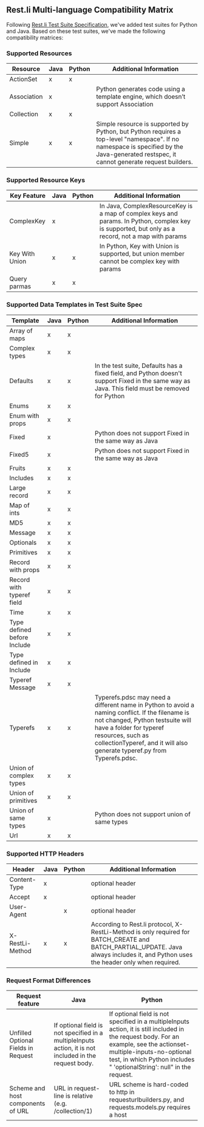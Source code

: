 Rest.li Multi-language Compatibility Matrix
--------------------------
Following [Rest.li Test Suite Specification](testsuite_overview.md), we've added test suites for Python and Java.
Based on these test suites, we've made the following compatibility matrices:

### Supported Resources

| Resource | Java | Python | Additional Information |
|--------|------|----------------|----------------|
| ActionSet | x | x | |
| Association | x | | Python generates code using a template engine, which doesn’t support Association |
| Collection | x | x | |
| Simple | x | x | Simple resource is supported by Python, but Python requires a top-level "namespace". If no namespace is specified by the Java-generated restspec, it cannot generate request builders. |


### Supported Resource Keys

| Key Feature | Java | Python | Additional Information |
|--------|------|----------------|----------------|
| ComplexKey | x |  |In Java, ComplexResourceKey is a map of complex keys and params. In Python, complex key is supported, but only as a record, not a map with params |
| Key With Union | x | x | In Python, Key with Union is supported, but union member cannot be complex key with params |
| Query parmas | x | x |


### Supported Data Templates in Test Suite Spec

| Template | Java | Python | Additional Information |
|--------|------|----------------|----------------|
| Array of maps | x | x | |
| Complex types | x | x | |
| Defaults | x | x | In the test suite, Defaults has a fixed field, and Python doesn't support Fixed in the same way as Java. This field must be removed for Python | 
| Enums | x | x | |
| Enum with props | x | x | |
| Fixed | x | | Python does not support Fixed in the same way as Java|
| Fixed5 | x | | Python does not support Fixed in the same way as Java|
| Fruits | x | x | |
| Includes | x | x | |
| Large record | x | x | |
| Map of ints| x | x | |
| MD5| x | x | |
| Message | x | x | | 
| Optionals| x | x | |
| Primitives | x | x | |
| Record with props | x | x | |
| Record with typeref field | x | x | |
| Time | x | x | |
| Type defined before Include | x | x | |
| Type defined in Include | x | x | |
| Typeref Message | x | x | |
| Typerefs | x | x | Typerefs.pdsc may need a different name in Python to avoid a naming conflict. If the filename is not changed, Python testsuite will have a folder for typeref resources, such as collectionTyperef, and it will also generate typeref.py from Typerefs.pdsc. |
| Union of complex types | x | x | |
| Union of primitives | x | x | |
| Union of same types | x | | Python does not support union of same types |
| Url | x | x | |


### Supported HTTP Headers 
| Header | Java | Python | Additional Information |
|--------|------|----------------|----------------|
| Content-Type | x | | optional header|
| Accept | x | | optional header
| User-Agent | | x | optional header | 
| X-RestLi-Method | x | x | According to Rest.li protocol, X-RestLi-Method is only required for BATCH_CREATE and BATCH_PARTIAL_UPDATE. Java always includes it, and Python uses the header only when required.|

### Request Format Differences
| Request feature | Java | Python |
|--------|------|----------------|
|Unfilled Optional Fields in Request|If optional field is not specified in a multipleInputs action, it is not included in the request body.|If optional field is not specified in a multipleInputs action, it is still included in the request body. For an example, see the actionset-multiple-inputs-no-optional test, in which Python includes " 'optionalString': null" in the request.|
| Scheme and host components of URL | URL in request-line is relative (e.g. /collection/1)| URL scheme is hard-coded to http in requesturlbuilders.py, and requests.models.py requires a host